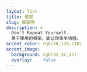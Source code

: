 ```yaml
---
layout: list
title: 框架
slug: 框架啊
description: >
  Don't Repeat Yourself.
  易于使用的框架，能让你事半功倍。
accent_color: rgb(38,139,210)
accent_image:
  background: rgb(32,32,32)
  overlay:    false
---
```

